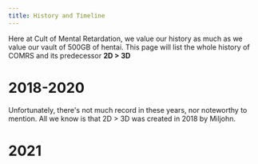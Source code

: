 ```yaml
---
title: History and Timeline
---
```


Here at Cult of Mental Retardation, we value our history as much as we value our vault of 500GB of hentai.
This page will list the whole history of COMRS and its predecessor **2D > 3D**
# 2018-2020
Unfortunately, there's not much record in these years, nor noteworthy to mention. All we know is that 2D > 3D was created in 2018 by Miljohn.
# 2021
## 
